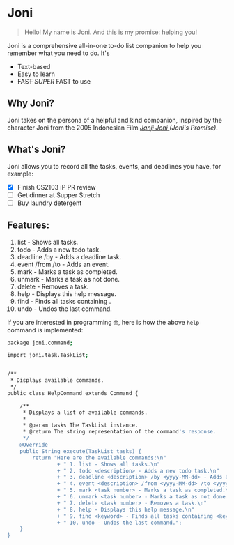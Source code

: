 # Joni
> Hello! My name is Joni. And this is my promise: helping you!

Joni is a comprehensive all-in-one to-do list companion to help you remember what you need to do. It's
- Text-based
- Easy to learn
- ~~FAST~~ _SUPER_ FAST to use

## Why Joni?
Joni takes on the persona of a helpful and kind companion, inspired by the character Joni from the 2005 Indonesian Film [_Janji Joni_ ](https://www.youtube.com/watch?v=Fe6-TV79Z4k) _(Joni's Promise)_. 

## What's Joni?
Joni allows you to record all the tasks, events, and deadlines you have, for example:
- [x] Finish CS2103 iP PR review
- [ ] Get dinner at Supper Stretch
- [ ] Buy laundry detergent

## Features:
1. list - Shows all tasks.
2.  todo <description> - Adds a new todo task.
3.  deadline <description> /by <yyyy-MM-dd> - Adds a deadline task.
4.  event <description> /from <yyyy-MM-dd> /to <yyyy-MM-dd> - Adds an event.
5.  mark <task number> - Marks a task as completed.
6.  unmark <task number> - Marks a task as not done.
7.  delete <task number> - Removes a task.
8.  help - Displays this help message.
9.  find <keyword> - Finds all tasks containing <keyword>.
10. undo - Undos the last command.

If you are interested in programming 🤓, here is how the above `help` command is implemented:
```bash
package joni.command;

import joni.task.TaskList;


/**
 * Displays available commands.
 */
public class HelpCommand extends Command {

    /**
     * Displays a list of available commands.
     *
     * @param tasks The TaskList instance.
     * @return The string representation of the command's response.
     */
    @Override
    public String execute(TaskList tasks) {
        return "Here are the available commands:\n"
                + " 1. list - Shows all tasks.\n"
                + " 2. todo <description> - Adds a new todo task.\n"
                + " 3. deadline <description> /by <yyyy-MM-dd> - Adds a deadline task.\n"
                + " 4. event <description> /from <yyyy-MM-dd> /to <yyyy-MM-dd> - Adds an event.\n"
                + " 5. mark <task number> - Marks a task as completed.\n"
                + " 6. unmark <task number> - Marks a task as not done.\n"
                + " 7. delete <task number> - Removes a task.\n"
                + " 8. help - Displays this help message.\n"
                + " 9. find <keyword> - Finds all tasks containing <keyword>.\n"
                + " 10. undo - Undos the last command.";
    }
}
```
